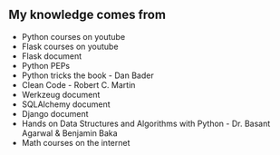 ## My knowledge comes from

- Python courses on youtube
- Flask courses on youtube
- Flask document
- Python PEPs
- Python tricks the book - Dan Bader
- Clean Code - Robert C. Martin
- Werkzeug document
- SQLAlchemy document
- Django document
- Hands on Data Structures and Algorithms with Python - Dr. Basant Agarwal & Benjamin Baka
- Math courses on the internet
